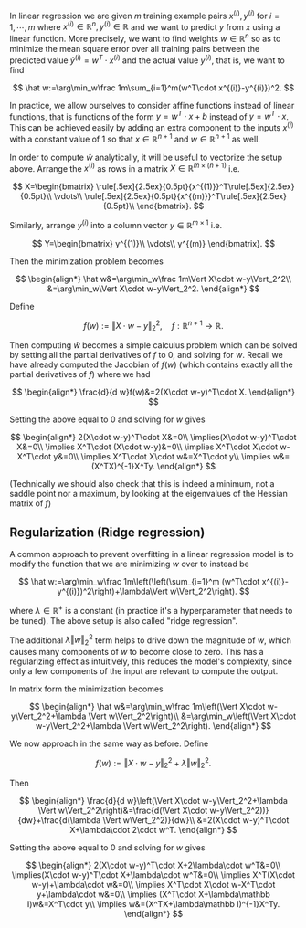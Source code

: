 ---
---

In linear regression we are given $m$ training example pairs $x^{(i)},y^{(i)}$ for $i=1,\cdots,m$ where $x^{(i)}\in\mathbb R^n,y^{(i)}\in\mathbb R$ and we want to predict $y$ from $x$ using a linear function. More precisely, we want to find weights $w\in\mathbb R^n$ so as to minimize the mean square error over all training pairs between the predicted value $\hat y^{(i)}=w^T\cdot x^{(i)}$ and the actual value $y^{(i)}$, that is, we want to find


$$
\hat w:=\arg\min_w\frac 1m\sum_{i=1}^m(w^T\cdot x^{(i)}-y^{(i)})^2.
$$


In practice, we allow ourselves to consider affine functions instead of linear functions, that is functions of the form $y=w^T\cdot x+b$ instead of $y=w^T\cdot x$. This can be achieved easily by adding an extra component to the inputs $x^{(i)}$ with a constant value of 1 so that $x\in\mathbb R^{n+1}$ and $w\in\mathbb R^{n+1}$ as well.

In order to compute $\hat w$ analytically, it will be useful to vectorize the setup above. Arrange the $x^{(i)}$ as rows in a matrix $X\in\mathbb R^{m\times (n+1)}$ i.e.


$$
X=\begin{bmatrix}
\rule[.5ex]{2.5ex}{0.5pt}{x^{(1)}}^T\rule[.5ex]{2.5ex}{0.5pt}\\
\vdots\\
\rule[.5ex]{2.5ex}{0.5pt}{x^{(m)}}^T\rule[.5ex]{2.5ex}{0.5pt}\\
\end{bmatrix}.
$$


 Similarly, arrange $y^{(i)}$ into a column vector $y\in\mathbb R^{m\times 1}$ i.e.


$$
Y=\begin{bmatrix}
y^{(1)}\\
\vdots\\
y^{(m)}
\end{bmatrix}.
$$


 Then the minimization problem becomes

$$
\begin{align*}
\hat w&=\arg\min_w\frac 1m\Vert X\cdot w-y\Vert_2^2\\
&=\arg\min_w\Vert X\cdot w-y\Vert_2^2.
\end{align*}
$$


Define


$$
f(w):=\Vert X\cdot w-y\Vert_2^2,\quad f:\mathbb R^{n+1}\to\mathbb R.
$$


Then computing $\hat w$ becomes a simple calculus problem which can be solved by setting all the partial derivatives of $f$ to 0, and solving for $w$. Recall we have already computed the Jacobian of $f(w)$ (which contains exactly all the partial derivatives of $f$) where we had


$$
\begin{align*}
\frac{d}{d w}f(w)&=2(X\cdot w-y)^T\cdot X.
\end{align*}
$$


Setting the above equal to 0 and solving for $w$ gives


$$
\begin{align*}
2(X\cdot w-y)^T\cdot X&=0\\
\implies(X\cdot w-y)^T\cdot X&=0\\
\implies X^T\cdot (X\cdot w-y)&=0\\
\implies X^T\cdot X\cdot w-X^T\cdot y&=0\\
\implies X^T\cdot X\cdot w&=X^T\cdot y\\
\implies w&=(X^TX)^{-1}X^Ty.
\end{align*}
$$

(Technically we should also check that this is indeed a minimum, not a saddle point nor a maximum, by looking at the eigenvalues of the Hessian matrix of $f$)

## Regularization (Ridge regression)

A common approach to prevent overfitting in a linear regression model is to modify the function that we are minimizing $w$ over to instead be


$$
\hat w:=\arg\min_w\frac 1m\left(\left(\sum_{i=1}^m (w^T\cdot x^{(i)}-y^{(i)})^2\right)+\lambda\Vert w\Vert_2^2\right).
$$

where $\lambda\in\mathbb R^+$ is a constant (in practice it's a hyperparameter that needs to be tuned). The above setup is also called "ridge regression". 

The additional $\lambda\Vert w\Vert_2^2$ term helps to drive down the magnitude of $w$, which causes many components of $w$ to become close to zero. This has a regularizing effect as intuitively, this reduces the model's complexity, since only a few components of the input are relevant to compute the output.

In matrix form the minimization becomes


$$
\begin{align*}
\hat w&=\arg\min_w\frac 1m\left(\Vert X\cdot w-y\Vert_2^2+\lambda \Vert w\Vert_2^2\right)\\
&=\arg\min_w\left(\Vert X\cdot w-y\Vert_2^2+\lambda \Vert w\Vert_2^2\right).
\end{align*}
$$


We now approach in the same way as before. Define


$$
f(w):=\Vert X\cdot w-y\Vert_2^2+\lambda \Vert w\Vert_2^2.
$$


Then


$$
\begin{align*}
\frac{d}{d w}\left(\Vert X\cdot w-y\Vert_2^2+\lambda \Vert w\Vert_2^2\right)&=\frac{d(\Vert X\cdot w-y\Vert_2^2))}{dw}+\frac{d(\lambda \Vert w\Vert_2^2)}{dw}\\
&=2(X\cdot w-y)^T\cdot X+\lambda\cdot 2\cdot w^T.
\end{align*}
$$


Setting the above equal to 0 and solving for $w$ gives


$$
\begin{align*}
2(X\cdot w-y)^T\cdot X+2\lambda\cdot w^T&=0\\
\implies(X\cdot w-y)^T\cdot X+\lambda\cdot w^T&=0\\
\implies  X^T(X\cdot w-y)+\lambda\cdot w&=0\\
\implies X^T\cdot X\cdot w-X^T\cdot y+\lambda\cdot w&=0\\
\implies (X^T\cdot X+\lambda\mathbb I)w&=X^T\cdot y\\
\implies w&=(X^TX+\lambda\mathbb I)^{-1}X^Ty.
\end{align*}
$$
